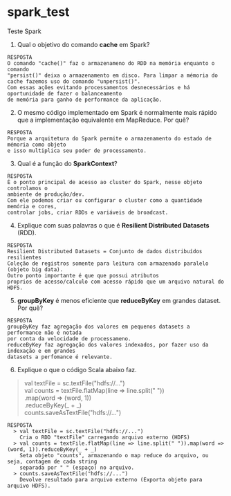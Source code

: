 # spark_test
Teste Spark

1. Qual o objetivo do comando **cache** em Spark?
```
RESPOSTA
O comando "cache()" faz o armazenameno do RDD na memória enquanto o comando
"persist()" deixa o armazenamento em disco. Para limpar a mémoria do
cache fazemos uso do comando "unpersist()".
Com essas ações evitando processamentos desnecessários e há oportunidade de fazer o balanceamento
de memória para ganho de performance da aplicação. 
```
2. O mesmo código implementado em Spark é normalmente mais rápido que a implementação equivalente em
MapReduce. Por quê?
```
RESPOSTA
Porque a arquitetura do Spark permite o armazenamento do estado de mémoria como objeto
e isso multiplica seu poder de processamento.
```
3. Qual é a função do **SparkContext**?
```
RESPOSTA
É o ponto principal de acesso ao cluster do Spark, nesse objeto controlamos o 
ambiente de produção/dev.
Com ele podemos criar ou configurar o cluster como a quantidade memória e cores,
controlar jobs, criar RDDs e variáveis de broadcast.
```
4. Explique com suas palavras o que é **Resilient Distributed Datasets** (RDD).
```
RESPOSTA
Resilient Distributed Datasets = Conjunto de dados distribuídos resilientes
Coleção de registros somente para leitura com armazenado paralelo (objeto big data).
Outro ponto importante é que que possui atributos
proprios de acesso/calculo com acesso rápido que um arquivo natural do HDFS.
```
5. **groupByKey** é menos eficiente que **reduceByKey** em grandes dataset. Por quê?
```
RESPOSTA
groupByKey faz agregação dos valores em pequenos datasets a performance não é notada
por conta da velocidade de processameno.
reduceByKey faz agregação dos valores indexados, por fazer uso da indexação e em grandes
datasets a perfomance é relevante.
```
6. Explique o que o código Scala abaixo faz.
>val textFile = sc.textFile("hdfs://...")<br>val counts = textFile.flatMap(line => line.split(" "))<br>.map(word => (word, 1))<br>.reduceByKey(_ + _)<br>counts.saveAsTextFile("hdfs://...")
```
RESPOSTA
  > val textFile = sc.textFile("hdfs://...")
    Cria o RDD "textFile" carregando arquivo externo (HDFS)
  > val counts = textFile.flatMap(line => line.split(" ")).map(word => (word, 1)).reduceByKey(_ + _)
    Seta objeto "counts", armazenando o map reduce do arquivo, ou seja, contagem de cada string
    separada por " " (espaço) no arquivo.
  > counts.saveAsTextFile("hdfs://...")
    Devolve resultado para arquivo externo (Exporta objeto para arquivo HDFS).
```
